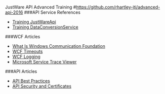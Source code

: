 JustWare API Advanced Training
#https://github.com/rhartley-jti/advanced-api-2016
###API Service References
- [Training JustWareApi](https://training.journaltech.com/APITraining/JustWareApi.svc?wsdl)
- [Training DataConversionService](https://training.journaltech.com/APITraining/DataConversionService.svc?wsdl)

###WCF Articles
- [What Is Windows Communication Foundation](http://bit.ly/15NBnNC)
- [WCF Timeouts](http://bit.ly/299shhL)
- [WCF Logging](http://bit.ly/28VfIqW)
- [Microsoft Service Trace Viewer](http://bit.ly/28X5bhg)

###API Articles
- [API Best Practices](http://bit.ly/299byuV)
- [API Security and Certificates](http://bit.ly/294kZNt)
